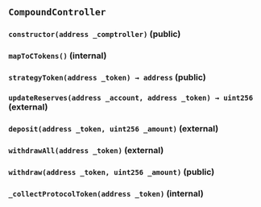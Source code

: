 ## `CompoundController`






### `constructor(address _comptroller)` (public)





### `mapToCTokens()` (internal)





### `strategyToken(address _token) → address` (public)





### `updateReserves(address _account, address _token) → uint256` (external)





### `deposit(address _token, uint256 _amount)` (external)





### `withdrawAll(address _token)` (external)





### `withdraw(address _token, uint256 _amount)` (public)





### `_collectProtocolToken(address _token)` (internal)








